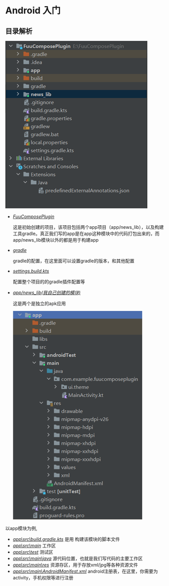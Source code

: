 # Android 入门

## 目录解析

![Android项目常规目录](.\img\image-20230803163629743.png)

- <u>*FuuComposePlugin*</u> 

  这是初始创建的项目，该项目包括两个app项目（app/news_lib），以及构建工具gradle。真正我们写的app是在app这种模块中的代码打包出来的，而app/news_lib模块以外的都是用于构建app

  

- <u>*gradle*</u>

  gradle的配置，在这里面可以设置gradle的版本，和其他配置

  

- <u>*settings.build.kts*</u>

  配置整个项目的的gradle插件配置等

  

- <u>*app/news_lib(我自己创建的模块)*</u>

  这是两个是独立的apk应用

  ![image-20230803164748519](.\img\image-20230803164748519.png)

以app模块为例,

- <u>*app\src\build.gradle.kts*</u>  是用 构建该模块的脚本文件
- <u>*app\src\main*</u>  工作区
- <u>*app\src\test*</u>  测试区
- <u>*app\src\main\java*</u>  源代码位置，也就是我们写代码的主要工作区
- <u>*app\src\main\res*</u>  资源存区，用于存放xml/jpg等各种资源文件
- <u>*app\src\main\AndroidManifest.xml*</u>  android注册表，在这里，你需要为activity，手机权限等进行注册


